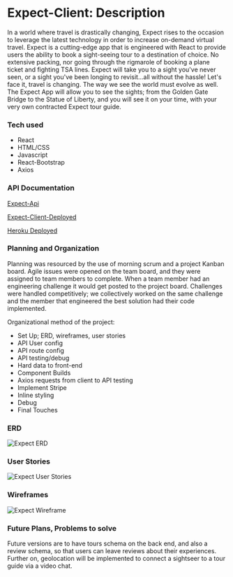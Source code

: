 # Expect-Client: Description #
In a world where travel is drastically changing, Expect rises to the occasion to leverage the latest technology in order to increase on-demand virtual travel. Expect is a cutting-edge app that is engineered with React to provide users the ability to book a sight-seeing tour to a destination of choice.  No extensive packing, nor going through the rigmarole of booking a plane ticket and fighting TSA lines. Expect will take you to a sight you've never seen, or a sight you've been longing to revisit...all without the hassle!  Let's face it, travel is changing.  The way we see the world must evolve as well.  The Expect App will allow you to see the sights; from the Golden Gate Bridge to the Statue of Liberty, and you will see it on your time, with your very own contracted Expect tour guide.

### Tech used #

* React
* HTML/CSS
* Javascript
* React-Bootstrap
* Axios

### API Documentation #

[Expect-Api](https://github.com/Callback-Kings/expect-api)

[Expect-Client-Deployed](https://callback-kings.github.io/expect-client/#/)

[Heroku Deployed](https://murmuring-caverns-92036.herokuapp.com/)

### Planning and Organization #
Planning was resourced by the use of morning scrum and a project Kanban board. Agile issues were opened on the team board, and they were assigned to team members to complete.  When a team member had an engineering challenge it would get posted to the project board. Challenges were handled competitively; we collectively worked on the same challenge and the member that engineered the best solution had their code implemented.

Organizational method of the project:

+ Set Up; ERD, wireframes, user stories
+ API User config
+ API route config
+ API testing/debug
+ Hard data to front-end
+ Component Builds
+ Axios requests from client to API testing
+ Implement Stripe
+ Inline styling
+ Debug
+ Final Touches

### ERD #

![Expect ERD](./public/Expect_ERD.png "Expect_ERD")

### User Stories #

![Expect User Stories](./public/Expect_User_Stories.png "Expect_User_Stories")

### Wireframes #
![Expect Wireframe](./public/Expect_Wireframe.png "Expect_Wireframe")


### Future Plans, Problems to solve #
Future versions are to have tours schema on the back end, and also a review schema, so that users can leave reviews about their experiences.  Further on, geolocation will be implemented to connect a sightseer to a tour guide via a video chat.

